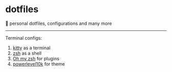 # dotfiles

:closed_book: personal dotfiles, configurations and many more

---

Terminal configs:

1. [kitty](https://sw.kovidgoyal.net/kitty/) as a terminal
2. [zsh](https://www.zsh.org/) as a shell
3. [Oh my zsh](https://ohmyz.sh/) for plugins
4. [powerlevel10k](https://github.com/romkatv/powerlevel10k) for theme